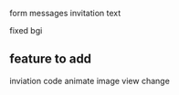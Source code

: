form messages
invitation text

fixed bgi

## feature to add
inviation code
animate image view change
